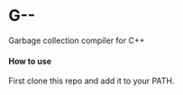 # G--
Garbage collection compiler for C++

#### How to use
First clone this repo and add it to your PATH.

